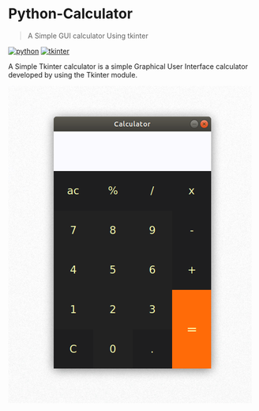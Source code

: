 # Python-Calculator
> A Simple GUI calculator Using tkinter

[![python](https://img.shields.io/badge/python-3.6.7-9cf)](https://www.python.org)
[![tkinter](https://img.shields.io/badge/tkinter-tk-ff69b4)](https://docs.python.org/3/library/tkinter.html)



A Simple Tkinter calculator is a simple Graphical User Interface calculator developed by using the Tkinter module.


![](calculator.png)

